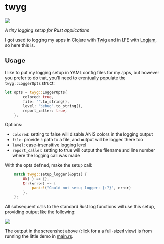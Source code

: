 # twyg

[![][logo]][logo-large]

*A tiny logging setup for Rust applications*

I got used to logging my apps in Clojure with [Twig](https://github.com/clojusc/twig)
and in LFE with [Logjam](https://github.com/lfex/logjam), so here this is.

## Usage

I like to put my logging setup in YAML config files for my apps, but however
you prefer to do that, you'll need to eventually populate the
`twyg::LoggerOpts` struct:

```rust
let opts = twyg::LoggerOpts{
        colored: true,
        file: "".to_string(),
        level: "debug".to_string(),
        report_caller: true,
    };
```

Options:

* `colored`: setting to false will disable ANIS colors in the logging output
* `file`: provide a path to a file, and output will be logged there too
* `level`: case-insensitive logging level
* `report_caller`: setting to true will output the filename and line number
   where the logging call was made

With the opts defined, make the setup call:

```rust
    match twyg::setup_logger(&opts) {
        Ok(_) => {},
        Err(error) => {
            panic!("Could not setup logger: {:?}", error)
        },
    };
```

All subsequent calls to the standard Rust log functions will use this setup,
providing output like the following:

[![][screenshot-thumb]][screenshot]

The output in the screenshot above (click for a a full-sized view) is from
running the little demo in [main.rs](src/main.rs).

<!-- Named page links below: /-->

[logo]: resources/images/logo-250x.png
[logo-large]: resources/images/logo-1000x.png
[screenshot-thumb]: resources/images/screenshot-thumb.png
[screenshot]: resources/images/screenshot.png
